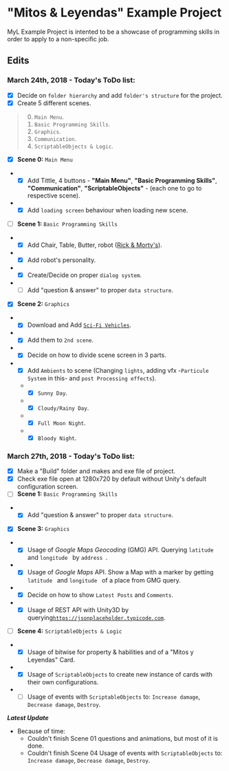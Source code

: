 # "Mitos & Leyendas" Example Project

MyL Example Project is intented to be a showcase of programming skills in order to apply to a non-specific job.

## Edits

### March 24th, 2018 - Today's ToDo list:
- [x] Decide on `folder hierarchy` and add `folder's structure` for the project.
- [x] Create 5 different scenes.
> 0. `Main Menu`.
> 1. `Basic Programming Skills`.
> 2. `Graphics`.
> 3. `Communication`.
> 4. `ScriptableObjects & Logic`.

- [x] **Scene 0:** `Main Menu`
 - - [x] Add Tittle, 4 buttons - **"Main Menu"**, **"Basic Programming Skills"**, **"Communication"**, **"ScriptableObjects"** - (each one to go to respective scene).
 - - [x] Add `loading screen` behaviour when loading new scene.  
- [ ] **Scene 1:** `Basic Programming Skills`
 - - [x] Add Chair, Table, Butter, robot ([Rick & Morty's](https://drive.google.com/open?id=0B0Jqct5CgXU2elVvUTl6SUI5T21SenhlQlhmMFpmWlVacG9J)).
 - - [x] Add robot's personality.
 - - [x] Create/Decide on proper `dialog system`.
 - - [ ] Add "question & answer" to proper `data structure`.
- [x] **Scene 2:** `Graphics` 
 - - [x] Download and Add [`Sci-Fi Vehicles`](http://devassets.com/assets/sci-fi-vehicles/).
 - - [x] Add them to `2nd scene`.
 - - [x] Decide on how to divide scene screen in 3 parts.
 - - [x] Add `Ambients` to scene (Changing `lights`, adding vfx -`Particule System` in this- and `post Processing effects`).
   - - [x] `Sunny Day`.
   - - [x] `Cloudy/Rainy Day`.
   - - [x] `Full Moon Night`.
   - - [x] `Bloody Night`.
   
 ### March 27th, 2018 - Today's ToDo list:
- [x] Make a "Build" folder and makes and exe file of project.
- [x] Check exe file open at 1280x720 by default without Unity's default configuration screen.
- [ ] **Scene 1:** `Basic Programming Skills`
 - - [x] Add "question & answer" to proper `data structure`.
- [x] **Scene 3:** `Graphics` 
 - - [x] Usage of *Google Maps Geocoding* (GMG) API. Querying  `latitude ` and  `longitude ` by  `address `.
 - - [x] Usage of *Google Maps* API. Show a Map with a marker by getting  `latitude ` and  `longitude ` of a place from GMG query.
 - - [x] Decide on how to show `Latest Posts` and `Comments`.
 - - [x] Usage of REST API with Unity3D by querying[`https://jsonplaceholder.typicode.com`](https://jsonplaceholder.typicode.com/).
- [ ] **Scene 4:** `ScriptableObjects & Logic` 
 - - [x] Usage of bitwise for property & habilities and of a "Mitos y Leyendas" Card.
 - - [x] Usage of `ScriptableObjects` to create new instance of cards with their own configurations.
 - - [ ] Usage of events with `ScriptableObjects` to: `Increase damage`, `Decrease damage`, `Destroy`.

***Latest Update***
- Because of time:
  - Couldn't finish Scene 01 questions and animations, but most of it is done.
  - Couldn't finish Scene 04 Usage of events with `ScriptableObjects` to: `Increase damage`, `Decrease damage`, `Destroy`.

